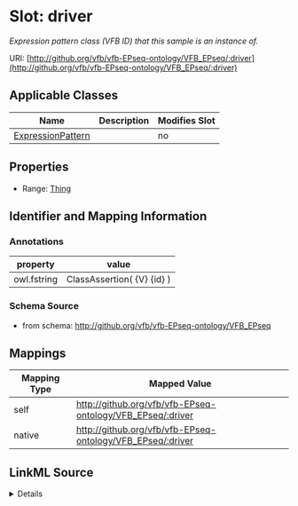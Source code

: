 

# Slot: driver


_Expression pattern class (VFB ID) that this sample is an instance of._



URI: [http://github.org/vfb/vfb-EPseq-ontology/VFB_EPseq/:driver](http://github.org/vfb/vfb-EPseq-ontology/VFB_EPseq/:driver)



<!-- no inheritance hierarchy -->





## Applicable Classes

| Name | Description | Modifies Slot |
| --- | --- | --- |
| [ExpressionPattern](ExpressionPattern.md) |  |  no  |







## Properties

* Range: [Thing](Thing.md)





## Identifier and Mapping Information





### Annotations

| property | value |
| --- | --- |
| owl.fstring | ClassAssertion( {V} {id} ) |



### Schema Source


* from schema: http://github.org/vfb/vfb-EPseq-ontology/VFB_EPseq




## Mappings

| Mapping Type | Mapped Value |
| ---  | ---  |
| self | http://github.org/vfb/vfb-EPseq-ontology/VFB_EPseq/:driver |
| native | http://github.org/vfb/vfb-EPseq-ontology/VFB_EPseq/:driver |




## LinkML Source

<details>
```yaml
name: driver
annotations:
  owl.fstring:
    tag: owl.fstring
    value: ClassAssertion( {V} {id} )
description: Expression pattern class (VFB ID) that this sample is an instance of.
from_schema: http://github.org/vfb/vfb-EPseq-ontology/VFB_EPseq
rank: 1000
alias: driver
owner: ExpressionPattern
domain_of:
- ExpressionPattern
range: Thing
multivalued: false

```
</details>